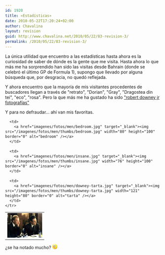 ```yaml
---
id: 1920
title: «Estadísticas»
date: 2010-05-22T17:20:24+02:00
author: Chavalina
layout: revision
guid: http://www.chavalina.net/2010/05/22/83-revision-3/
permalink: /2010/05/22/83-revision-3/
---
```

La &uacute;nica utilidad que encuentro a las estad&iacute;sticas hasta ahora es la curiosidad de saber de dónde es la gente que me visita. Hasta ahora lo que más me ha sorprendido han sido las visitas desde Bahrain (donde se celebró el &uacute;ltimo GP de Formula 1), supongo que llevado por alguna b&uacute;squeda que, por desgracia, no quedó reflejada.

Y ahora encuentro que la mayor&iacute;a de mis visitantes procedentes de buscadores llegan a través de "retrato", "Dorian", "Gray", "Dragostea din tei", "eco", "rosa". Pero la que más me ha gustado ha sido <a href="http://mx.search.yahoo.com/search/mx?va=robert+downey+jr+fotografias&#038;ei=UTF-8&#038;n=10&#038;fl=1&#038;vl=lang_es&#038;xargs=0&#038;fr=fp-tab-web-t&#038;b=1" target="_blank">"robert downey jr fotograf&iacute;as"</a> 

Y para no defraudar… ah&iacute; van mis favoritas.

<p align="center">
  <table border="0">
    <tr>
      <td>
        <a href="imagenes/fotos/men/downey-sting.jpg" target="_blank"><img src="/imagenes/fotos/men/thumbs/downey-sting.jpg" width="113" height="80" border="0" alt="downey - sting" /></a>
      </td>
      
      <td>
        <a href="imagenes/fotos/men/bedroom.jpg" target="_blank"><img src="/imagenes/fotos/men/thumbs/bedroom.jpg" width="80" height="100" border="0" alt="bedroom" /></a>
      </td>
      
      <td>
        <a href="imagenes/fotos/men/insane.jpg" target="_blank"><img src="/imagenes/fotos/men/thumbs/insane.jpg" width="76" height="100" border="0" alt="insane" /></a>
      </td>
      
      <td>
        <a href="imagenes/fotos/men/downey-tarta.jpg" target="_blank"><img src="/imagenes/fotos/men/thumbs/downey-tarta.jpg" width="121" height="80" border="0" alt="tarta" /></a>
      </td>
    </tr>
  </table>
  
  <p>
    &iquest;se ha notado mucho? <img src="/imagenes/emoticonos/guino.gif" width="16" height="16" alt="gui&ntilde;o" />
  </p>